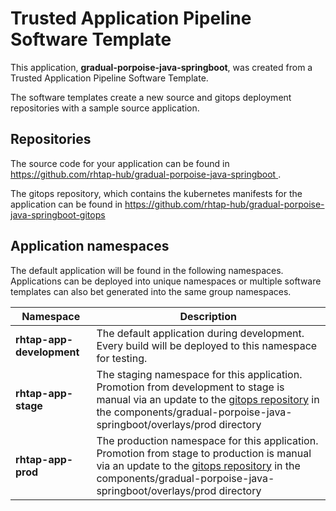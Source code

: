 # Trusted Application Pipeline Software Template

This application, **gradual-porpoise-java-springboot**, was created from a Trusted Application Pipeline Software Template.

The software templates create a new source and gitops deployment repositories with a sample source application. 

## Repositories

The source code for your application can be found in [https://github.com/rhtap-hub/gradual-porpoise-java-springboot ](https://github.com/rhtap-hub/gradual-porpoise-java-springboot ).
 
The gitops repository, which contains the kubernetes manifests for the application can be found in 
[https://github.com/rhtap-hub/gradual-porpoise-java-springboot-gitops ](https://github.com/rhtap-hub/gradual-porpoise-java-springboot-gitops ) 

## Application namespaces 

The default application will be found in the following namespaces. Applications can be deployed into unique namespaces or multiple software templates can also bet generated into the same group namespaces.  

|  Namespace   |  Description   |  
| -------- | -------- |   
| **rhtap-app-development** | The default application during development. Every build will be deployed to this namespace for testing. | 
| **rhtap-app-stage** | The staging namespace for this application. Promotion from development to stage is manual via an update to the [gitops repository](https://github.com/rhtap-hub/gradual-porpoise-java-springboot-gitops ) in the components/gradual-porpoise-java-springboot/overlays/prod directory |  
| **rhtap-app-prod** | The production namespace for this application. Promotion from stage to production is manual via an update to the [gitops repository](https://github.com/rhtap-hub/gradual-porpoise-java-springboot-gitops ) in the components/gradual-porpoise-java-springboot/overlays/prod directory | 